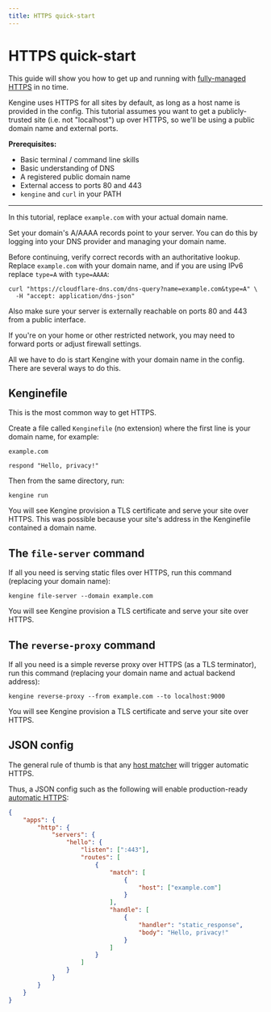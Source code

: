 ```yaml
---
title: HTTPS quick-start
---
```


# HTTPS quick-start

This guide will show you how to get up and running with [fully-managed HTTPS](/docs/automatic-https) in no time.

<aside class="tip">
	Kengine uses HTTPS for all sites by default, as long as a host name is provided in the config. This tutorial assumes you want to get a publicly-trusted site (i.e. not "localhost") up over HTTPS, so we'll be using a public domain name and external ports.
</aside>

**Prerequisites:**

-   Basic terminal / command line skills
-   Basic understanding of DNS
-   A registered public domain name
-   External access to ports 80 and 443
-   `kengine` and `curl` in your PATH

---

In this tutorial, replace `example.com` with your actual domain name.

Set your domain's A/AAAA records point to your server. You can do this by logging into your DNS provider and managing your domain name.

Before continuing, verify correct records with an authoritative lookup. Replace `example.com` with your domain name, and if you are using IPv6 replace `type=A` with `type=AAAA`:

<pre><code class="cmd bash">curl "https://cloudflare-dns.com/dns-query?name=example.com&type=A" \
  -H "accept: application/dns-json"</code></pre>

Also make sure your server is externally reachable on ports 80 and 443 from a public interface.

<aside class="tip">
	If you're on your home or other restricted network, you may need to forward ports or adjust firewall settings.
</aside>

All we have to do is start Kengine with your domain name in the config. There are several ways to do this.

## Kenginefile

This is the most common way to get HTTPS.

Create a file called `Kenginefile` (no extension) where the first line is your domain name, for example:

```kengine
example.com

respond "Hello, privacy!"
```

Then from the same directory, run:

<pre><code class="cmd bash">kengine run</code></pre>

You will see Kengine provision a TLS certificate and serve your site over HTTPS. This was possible because your site's address in the Kenginefile contained a domain name.

## The `file-server` command

If all you need is serving static files over HTTPS, run this command (replacing your domain name):

<pre><code class="cmd bash">kengine file-server --domain example.com</code></pre>

You will see Kengine provision a TLS certificate and serve your site over HTTPS.

## The `reverse-proxy` command

If all you need is a simple reverse proxy over HTTPS (as a TLS terminator), run this command (replacing your domain name and actual backend address):

<pre><code class="cmd bash">kengine reverse-proxy --from example.com --to localhost:9000</code></pre>

You will see Kengine provision a TLS certificate and serve your site over HTTPS.

## JSON config

The general rule of thumb is that any [host matcher](/docs/json/apps/http/servers/routes/match/host/) will trigger automatic HTTPS.

Thus, a JSON config such as the following will enable production-ready [automatic HTTPS](/docs/automatic-https):

```json
{
	"apps": {
		"http": {
			"servers": {
				"hello": {
					"listen": [":443"],
					"routes": [
						{
							"match": [
								{
									"host": ["example.com"]
								}
							],
							"handle": [
								{
									"handler": "static_response",
									"body": "Hello, privacy!"
								}
							]
						}
					]
				}
			}
		}
	}
}
```
